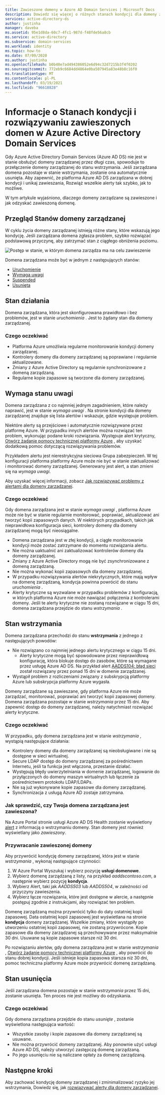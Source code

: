 ```yaml
---
title: Zawieszone domeny w Azure AD Domain Services | Microsoft Docs
description: Dowiedz się więcej o różnych stanach kondycji dla domeny zarządzanej AD DS platformy Azure i sposobach przywracania zawieszonej domeny.
services: active-directory-ds
author: justinha
manager: daveba
ms.assetid: 95e1d8da-60c7-4fc1-987d-f48fde56a8cb
ms.service: active-directory
ms.subservice: domain-services
ms.workload: identity
ms.topic: how-to
ms.date: 07/09/2020
ms.author: justinha
ms.openlocfilehash: b0b48e7ad494386052e6d94c32d7215b3f4f0202
ms.sourcegitcommit: 772eb9c6684dd4864e0ba507945a83e48b8c16f0
ms.translationtype: MT
ms.contentlocale: pl-PL
ms.lasthandoff: 03/19/2021
ms.locfileid: "96618828"
---
```

# <a name="understand-the-health-states-and-resolve-suspended-domains-in-azure-active-directory-domain-services"></a>Informacje o Stanach kondycji i rozwiązywaniu zawieszonych domen w Azure Active Directory Domain Services

Gdy Azure Active Directory Domain Services (Azure AD DS) nie jest w stanie obsłużyć domeny zarządzanej przez długi czas, spowoduje to przełączenie domeny zarządzanej do stanu wstrzymania. Jeśli zarządzana domena pozostaje w stanie wstrzymania, zostanie ona automatycznie usunięta. Aby zapewnić, że platforma Azure AD DS zarządzana w dobrej kondycji i unikaj zawieszania, Rozwiąż wszelkie alerty tak szybko, jak to możliwe.

W tym artykule wyjaśniono, dlaczego domeny zarządzane są zawieszone i jak odzyskać zawieszoną domenę.

## <a name="overview-of-managed-domain-states"></a>Przegląd Stanów domeny zarządzanej

W cyklu życia domeny zarządzanej istnieją różne stany, które wskazują jego kondycję. Jeśli zarządzana domena zgłasza problem, szybko rozwiązać podstawową przyczynę, aby zatrzymać stan z ciągłego obniżenia poziomu.

![Postęp w stanie, w którym domena zarządza ma na celu zawieszenie](media/active-directory-domain-services-suspension/suspension-timeline.PNG)

Domena zarządzana może być w jednym z następujących stanów:

* [Uruchomienie](#running-state)
* [Wymaga uwagi](#needs-attention-state)
* [Suspended](#suspended-state)
* [Usunięta](#deleted-state)

## <a name="running-state"></a>Stan działania

Domena zarządzana, która jest skonfigurowana prawidłowo i bez problemów, jest w stanie *uruchomienia* . Jest to żądany stan dla domeny zarządzanej.

### <a name="what-to-expect"></a>Czego oczekiwać

* Platforma Azure umożliwia regularne monitorowanie kondycji domeny zarządzanej.
* Kontrolery domeny dla domeny zarządzanej są poprawiane i regularnie aktualizowane.
* Zmiany z Azure Active Directory są regularnie synchronizowane z domeną zarządzaną.
* Regularne kopie zapasowe są tworzone dla domeny zarządzanej.

## <a name="needs-attention-state"></a>Wymaga stanu uwagi

Domena zarządzana z co najmniej jednym zagadnieniem, które należy naprawić, jest w stanie *wymaga uwagi* . Na stronie kondycji dla domeny zarządzanej znajduje się lista alertów i wskazuje, gdzie występuje problem.

Niektóre alerty są przejściowe i automatycznie rozwiązywane przez platformę Azure. W przypadku innych alertów można rozwiązać ten problem, wykonując podane kroki rozwiązania. Występuje alert krytyczny, [Otwórz żądanie pomocy technicznej platformy Azure][azure-support] , aby uzyskać dodatkową pomoc dotyczącą rozwiązywania problemów.

Przykładem alertu jest nierestrykcyjna sieciowa Grupa zabezpieczeń. W tej konfiguracji platforma platformy Azure może nie być w stanie zaktualizować i monitorować domeny zarządzanej. Generowany jest alert, a stan zmieni się na *wymaga uwagi*.

Aby uzyskać więcej informacji, zobacz [Jak rozwiązywać problemy z alertami dla domeny zarządzanej][resolve-alerts].

### <a name="what-to-expect"></a>Czego oczekiwać

Gdy domena zarządzana jest w stanie *wymaga uwagi* , platforma Azure może nie być w stanie regularnie monitorować, poprawiać, aktualizować ani tworzyć kopii zapasowych danych. W niektórych przypadkach, takich jak nieprawidłowa konfiguracja sieci, kontrolery domeny dla domeny zarządzanej mogą być nieosiągalne.

* Domena zarządzana jest w złej kondycji, a ciągłe monitorowanie kondycji może zostać zatrzymane do momentu rozwiązania alertu.
* Nie można uaktualnić ani zaktualizować kontrolerów domeny dla domeny zarządzanej.
* Zmiany z Azure Active Directory mogą nie być zsynchronizowane z domeną zarządzaną.
* Nie można wykonać kopii zapasowych dla domeny zarządzanej.
* W przypadku rozwiązywania alertów niekrytycznych, które mają wpływ na domenę zarządzaną, kondycja powinna powrócić do stanu *uruchomienia* .
* Alerty krytyczne są wyzwalane w przypadku problemów z konfiguracją, w których platforma Azure nie może nawiązać połączenia z kontrolerami domeny. Jeśli te alerty krytyczne nie zostaną rozwiązane w ciągu 15 dni, domena zarządzana przejdzie do stanu *wstrzymania* .

## <a name="suspended-state"></a>Stan wstrzymania

Domena zarządzana przechodzi do stanu **wstrzymania** z jednego z następujących powodów:

* Nie rozwiązano co najmniej jednego alertu krytycznego w ciągu 15 dni.
    * Alerty krytyczne mogą być spowodowane przez nieprawidłową konfigurację, która blokuje dostęp do zasobów, które są wymagane przez usługę Azure AD DS. Na przykład alert [AADDS104: błąd sieci][alert-nsg] został rozwiązany przez ponad 15 dni w domenie zarządzanej.
* Wystąpił problem z rozliczeniami związany z subskrypcją platformy Azure lub subskrypcja platformy Azure wygasła.

Domeny zarządzane są zawieszane, gdy platforma Azure nie może zarządzać, monitorować, poprawiać ani tworzyć kopii zapasowej domeny. Domena zarządzana pozostaje w stanie *wstrzymania* przez 15 dni. Aby zapewnić dostęp do domeny zarządzanej, należy natychmiast rozwiązać alerty krytyczne.

### <a name="what-to-expect"></a>Czego oczekiwać

W przypadku, gdy domena zarządzana jest w stanie *wstrzymania* , wystąpią następujące działania:

* Kontrolery domeny dla domeny zarządzanej są nieobsługiwane i nie są dostępne w sieci wirtualnej.
* Secure LDAP dostęp do domeny zarządzanej za pośrednictwem Internetu, jeśli ta funkcja jest włączona, przestanie działać.
* Występują błędy uwierzytelniania w domenie zarządzanej, logowanie do przyłączonych do domeny maszyn wirtualnych lub łączenie za pośrednictwem protokołu LDAP/LDAPs.
* Nie są już wykonywane kopie zapasowe dla domeny zarządzanej.
* Synchronizacja z usługą Azure AD zostaje zatrzymana.

### <a name="how-do-you-know-if-your-managed-domain-is-suspended"></a>Jak sprawdzić, czy Twoja domena zarządzana jest zawieszona?

Na Azure Portal stronie usługi Azure AD DS Health zostanie wyświetlony [alert][resolve-alerts] z informacją o wstrzymaniu domeny. Stan domeny jest również wyświetlany jako *zawieszony*.

### <a name="restore-a-suspended-domain"></a>Przywracanie zawieszonej domeny

Aby przywrócić kondycję domeny zarządzanej, która jest w stanie *wstrzymania* , wykonaj następujące czynności:

1. W Azure Portal Wyszukaj i wybierz pozycję **usługi domenowe**.
1. Wybierz domenę zarządzaną z listy, na przykład *aaddscontoso.com*, a następnie wybierz pozycję **kondycja**.
1. Wybierz Alert, taki jak *AADDS503* lub *AADDS504*, w zależności od przyczyny zawieszenia.
1. Wybierz łącze rozwiązania, które jest dostępne w alercie, a następnie postępuj zgodnie z instrukcjami, aby rozwiązać ten problem.

Domenę zarządzaną można przywrócić tylko do daty ostatniej kopii zapasowej. Data ostatniej kopii zapasowej jest wyświetlana na stronie **kondycja** domeny zarządzanej. Wszelkie zmiany, które wystąpiły po utworzeniu ostatniej kopii zapasowej, nie zostaną przywrócone. Kopie zapasowe dla domeny zarządzanej są przechowywane przez maksymalnie 30 dni. Usuwane są kopie zapasowe starsze niż 30 dni.

Po rozwiązaniu alertów, gdy domena zarządzana jest w stanie *wstrzymania* , [Otwórz żądanie pomocy technicznej platformy Azure][azure-support] , aby powrócić do stanu dobrej kondycji. Jeśli istnieje kopia zapasowa starsza niż 30 dni, pomoc techniczna platformy Azure może przywrócić domenę zarządzaną.

## <a name="deleted-state"></a>Stan usunięcia

Jeśli zarządzana domena pozostaje w stanie *wstrzymania* przez 15 dni, zostanie usunięta. Ten proces nie jest możliwy do odzyskania.

### <a name="what-to-expect"></a>Czego oczekiwać

Gdy domena zarządzana przejdzie do stanu *usunięte* , zostanie wyświetlona następująca wartość:

* Wszystkie zasoby i kopie zapasowe dla domeny zarządzanej są usuwane.
* Nie można przywrócić domeny zarządzanej. Aby ponownie użyć usługi Azure AD DS, należy utworzyć zastępczą domenę zarządzaną.
* Po jego usunięciu nie są naliczane opłaty za domenę zarządzaną.

## <a name="next-steps"></a>Następne kroki

Aby zachować kondycję domeny zarządzanej i zminimalizować ryzyko jej wstrzymania, Dowiedz się, jak [rozwiązywać alerty dla domeny zarządzanej][resolve-alerts].

<!-- INTERNAL LINKS -->
[alert-nsg]: alert-nsg.md
[azure-support]: ../active-directory/fundamentals/active-directory-troubleshooting-support-howto.md
[resolve-alerts]: troubleshoot-alerts.md
